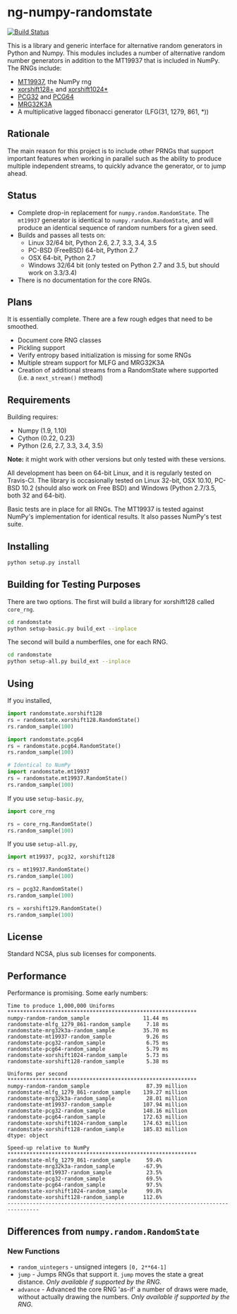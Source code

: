# ng-numpy-randomstate
[![Build Status](https://travis-ci.org/bashtage/ng-numpy-randomstate.svg?branch=master)](https://travis-ci.org/bashtage/ng-numpy-randomstate)

This is a library and generic interface for alternative random generators 
in Python and Numpy. This modules includes a number of alternative random 
number generators in addition to the MT19937 that is included in NumPy. 
The RNGs include:

* [MT19937](https://github.com/numpy/numpy/blob/master/numpy/random/mtrand/),
 the NumPy rng
* [xorshift128+](http://xorshift.di.unimi.it/) and 
[xorshift1024*](http://xorshift.di.unimi.it/)
* [PCG32](http://www.pcg-random.org/) and [PCG64](http:w//www.pcg-random.org/)
* [MRG32K3A](http://simul.iro.umontreal.ca/rng)
* A multiplicative lagged fibonacci generator (LFG(31, 1279, 861, *))

## Rationale
The main reason for this project is to include other PRNGs that support 
important features when working in parallel such as the ability to produce 
multiple independent streams, to quickly advance the generator, or to jump 
ahead.

## Status

* Complete drop-in replacement for `numpy.random.RandomState`. The `mt19937` 
generator is identical to `numpy.random.RandomState`, and will produce an 
identical sequence of random numbers for a given seed.   
* Builds and passes all tests on:
  * Linux 32/64 bit, Python 2.6, 2.7, 3.3, 3.4, 3.5
  * PC-BSD (FreeBSD) 64-bit, Python 2.7
  * OSX  64-bit, Python 2.7
  * Windows 32/64 bit (only tested on Python 2.7 and 3.5, but should work on 3.3/3.4)
* There is no documentation for the core RNGs.

## Plans
It is essentially complete.  There are a few rough edges that need to be smoothed.
  
  * Document core RNG classes
  * Pickling support
  * Verify entropy based initialization is missing for some RNGs
  * Multiple stream support for MLFG and MRG32K3A
  * Creation of additional streams from a RandomState where supported (i.e. 
  a `next_stream()` method)
  
## Requirements
Building requires:

  * Numpy (1.9, 1.10)
  * Cython (0.22, 0.23)
  * Python (2.6, 2.7, 3.3, 3.4, 3.5)

**Note:** it might work with other versions but only tested with these 
versions. 

All development has been on 64-bit Linux, and it is regularly tested on 
Travis-CI. The library is occasionally tested on Linux 32-bit,  OSX 10.10, 
PC-BSD 10.2 (should also work on Free BSD) and Windows (Python 2.7/3.5, 
both 32 and 64-bit).

Basic tests are in place for all RNGs. The MT19937 is tested against NumPy's 
implementation for identical results. It also passes NumPy's test suite.

## Installing

```bash
python setup.py install
```

## Building for Testing Purposes

There are two options.  The first will build a library for xorshift128 called
`core_rng`.  

```bash
cd randomstate
python setup-basic.py build_ext --inplace
```

The second will build a numberfiles, one for each RNG.

```bash
cd randomstate
python setup-all.py build_ext --inplace
```

## Using
If you installed,

```python
import randomstate.xorshift128
rs = randomstate.xorshift128.RandomState()
rs.random_sample(100)

import randomstate.pcg64
rs = randomstate.pcg64.RandomState()
rs.random_sample(100)

# Identical to NumPy
import randomstate.mt19937
rs = randomstate.mt19937.RandomState()
rs.random_sample(100)
```

If you use `setup-basic.py`, 

```python
import core_rng

rs = core_rng.RandomState()
rs.random_sample(100)
```

If you use `setup-all.py`, 

```python
import mt19937, pcg32, xorshift128

rs = mt19937.RandomState()
rs.random_sample(100)

rs = pcg32.RandomState()
rs.random_sample(100)

rs = xorshift129.RandomState()
rs.random_sample(100)
```

## License
Standard NCSA, plus sub licenses for components.

## Performance
Performance is promising.  Some early numbers:

```
Time to produce 1,000,000 Uniforms
************************************************************
numpy-random-random_sample                 11.44 ms
randomstate-mlfg_1279_861-random_sample     7.18 ms
randomstate-mrg32k3a-random_sample         35.70 ms
randomstate-mt19937-random_sample           9.26 ms
randomstate-pcg32-random_sample             6.75 ms
randomstate-pcg64-random_sample             5.79 ms
randomstate-xorshift1024-random_sample      5.73 ms
randomstate-xorshift128-random_sample       5.38 ms

Uniforms per second
************************************************************
numpy-random-random_sample                  87.39 million
randomstate-mlfg_1279_861-random_sample    139.27 million
randomstate-mrg32k3a-random_sample          28.01 million
randomstate-mt19937-random_sample          107.94 million
randomstate-pcg32-random_sample            148.16 million
randomstate-pcg64-random_sample            172.63 million
randomstate-xorshift1024-random_sample     174.63 million
randomstate-xorshift128-random_sample      185.83 million
dtype: object

Speed-up relative to NumPy
************************************************************
randomstate-mlfg_1279_861-random_sample     59.4%
randomstate-mrg32k3a-random_sample         -67.9%
randomstate-mt19937-random_sample           23.5%
randomstate-pcg32-random_sample             69.5%
randomstate-pcg64-random_sample             97.5%
randomstate-xorshift1024-random_sample      99.8%
randomstate-xorshift128-random_sample      112.6%
--------------------------------------------------------------------------------
```

## Differences from `numpy.random.RandomState`

### New Functions

* `random_uintegers` - unsigned integers `[0, 2**64-1]` 
* `jump` - Jumps RNGs that support it.  `jump` moves the state a great 
distance. _Only available if supported by the RNG._
* `advance` - Advanced the core RNG 'as-if' a number of draws were made, 
without actually drawing the numbers. _Only available if supported by the RNG._

